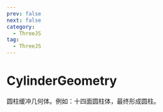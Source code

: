 ```yaml
---
prev: false
next: false
category:
  - ThreeJS
tag:
  - ThreeJS
---
```


# CylinderGeometry

圆柱缓冲几何体。例如：十四面圆柱体，最终形成圆柱。

<!-- more -->
